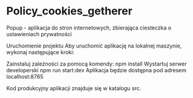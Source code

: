 # Policy_cookies_getherer

Popup - aplikacja do stron internetowych, zbierająca ciesteczka o ustawieniach prywatności

Uruchomienie projektu Aby uruchomić aplikację na lokalnej maszynie, wykonaj następujące kroki:

Zainstaluj zależności za pomocą komendy: npm install 
Wystartuj serwer developerski npm run start:dev 
Aplikacja będzie dostępna pod adresem localhost:8765

Kod produkcyjny aplikacji znajduje się w katalogu src.

